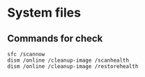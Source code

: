 # System files

## Commands for check
```
sfc /scannow
dism /online /cleanup-image /scanhealth
dism /online /cleanup-image /restorehealth
```
